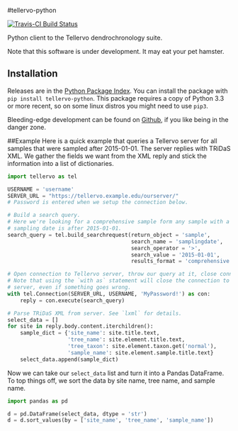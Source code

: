 #tellervo-python

[![Travis-CI Build Status](https://travis-ci.org/brews/tellervo-python.svg?branch=master
)](https://travis-ci.org/brews/tellervo-python)

Python client to the Tellervo dendrochronology suite.

Note that this software is under development. It may eat your pet hamster.

## Installation

Releases are in the [Python Package Index](https://pypi.python.org/pypi?:action=display&name=tellervo-python). You can install the package with `pip install tellervo-python`. This package requires a copy of Python 3.3 or more recent, so on some linux distros you might need to use `pip3`.

Bleeding-edge development can be found on [Github](https://github.com/brews/tellervo-python), if you like being in the danger zone.

##Example
Here is a quick example that queries a Tellervo server for all samples that were sampled after 2015-01-01. The server replies with TRiDaS XML. We gather the fields we want from the XML reply and stick the information into a list of dictionaries.

```python
import tellervo as tel

USERNAME = 'username'
SERVER_URL = "https://tellervo.example.edu/ourserver/"
# Password is entered when we setup the connection below.

# Build a search query.
# Here we're looking for a comprehensive sample form any sample with a
# sampling date is after 2015-01-01.
search_query = tel.build_searchrequest(return_object = 'sample', 
                                       search_name = 'samplingdate',
                                       search_operator = '>',
                                       search_value = '2015-01-01',
                                       results_format = 'comprehensive')

# Open connection to Tellervo server, throw our query at it, close connection.
# Note that using the `with as` statement will close the connection to the
# server, even if something goes wrong.
with tel.Connection(SERVER_URL, USERNAME, 'MyPassword!') as con:
    reply = con.execute(search_query)

# Parse TRiDaS XML from server. See `lxml` for details.
select_data = []
for site in reply.body.content.iterchildren():
    sample_dict = {'site_name': site.title.text,
                   'tree_name': site.element.title.text,
                   'tree_taxon': site.element.taxon.get('normal'),
                   'sample_name': site.element.sample.title.text}
    select_data.append(sample_dict)
```

Now we can take our `select_data` list and turn it into a Pandas DataFrame. To top things off, we sort the data by site name, tree name, and sample name.

```python
import pandas as pd

d = pd.DataFrame(select_data, dtype = 'str')
d = d.sort_values(by = ['site_name', 'tree_name', 'sample_name'])
```
